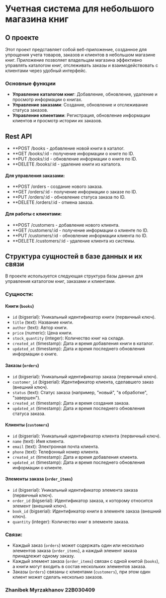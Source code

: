 # Учетная система для небольшого магазина книг

## О проекте

Этот проект представляет собой веб-приложение, созданное для упрощения учета товаров, заказов и клиентов в небольшом магазине книг. Приложение позволяет владельцам магазина эффективно управлять каталогом книг, отслеживать заказы и взаимодействовать с клиентами через удобный интерфейс.

### Основные функции

- **Управление каталогом книг**: Добавление, обновление, удаление и просмотр информации о книгах.
- **Управление заказами**: Создание, обновление и отслеживание статуса заказов.
- **Управление клиентами**: Регистрация, обновление информации клиентов и просмотр истории их заказов.

## Rest API
- **POST /books - добавление новой книги в каталог.
- **GET /books/:id - получение информации о книге по ID.
- **PUT /books/:id - обновление информации о книге по ID.
- **DELETE /books/:id - удаление книги из каталога.
  
#### Для управления заказами:

- **POST /orders - создание нового заказа.
- **GET /orders/:id - получение информации о заказе по ID.
- **PUT /orders/:id - обновление статуса заказа по ID.
- **DELETE /orders/:id - отмена заказа.

#### Для работы с клиентами:

- **POST /customers - добавление нового клиента.
- **GET /customers/:id - получение информации о клиенте по ID.
- **PUT /customers/:id - обновление информации клиента по ID.
- **DELETE /customers/:id - удаление клиента из системы.

## Структура сущностей в базе данных и их связи

В проекте используется следующая структура базы данных для управления каталогом книг, заказами и клиентами.

### Сущности:

#### Книги (`books`)

- `id` (bigserial): Уникальный идентификатор книги (первичный ключ).
- `title` (text): Название книги.
- `author` (text): Автор книги.
- `price` (numeric): Цена книги.
- `stock_quantity` (integer): Количество книг на складе.
- `created_at` (timestamp): Дата и время добавления книги в каталог.
- `updated_at` (timestamp): Дата и время последнего обновления информации о книге.

#### Заказы (`orders`)

- `id` (bigserial): Уникальный идентификатор заказа (первичный ключ).
- `customer_id` (bigserial): Идентификатор клиента, сделавшего заказ (внешний ключ).
- `status` (text): Статус заказа (например, "новый", "в обработке", "завершен").
- `created_at` (timestamp): Дата и время создания заказа.
- `updated_at` (timestamp): Дата и время последнего обновления статуса заказа.

#### Клиенты (`customers`)

- `id` (bigserial): Уникальный идентификатор клиента (первичный ключ).
- `name` (text): Имя клиента.
- `email` (text): Электронная почта клиента.
- `phone` (text): Телефонный номер клиента.
- `created_at` (timestamp): Дата и время добавления клиента.
- `updated_at` (timestamp): Дата и время последнего обновления информации о клиенте.

#### Элементы заказа (`order_items`)

- `id` (bigserial): Уникальный идентификатор элемента заказа (первичный ключ).
- `order_id` (bigserial): Идентификатор заказа, к которому относится элемент (внешний ключ).
- `book_id` (bigserial): Идентификатор книги в элементе заказа (внешний ключ).
- `quantity` (integer): Количество книг в элементе заказа.

### Связи:

- Каждый заказ (`orders`) может содержать один или несколько элементов заказа (`order_items`), а каждый элемент заказа принадлежит одному заказу.
- Каждый элемент заказа (`order_items`) связан с одной книгой (`books`), а книги могут входить в состав нескольких элементов заказа.
- Заказы (`orders`) связаны с клиентами (`customers`), при этом один клиент может сделать несколько заказов.


### Zhanibek Myrzakhanov 22B030409
